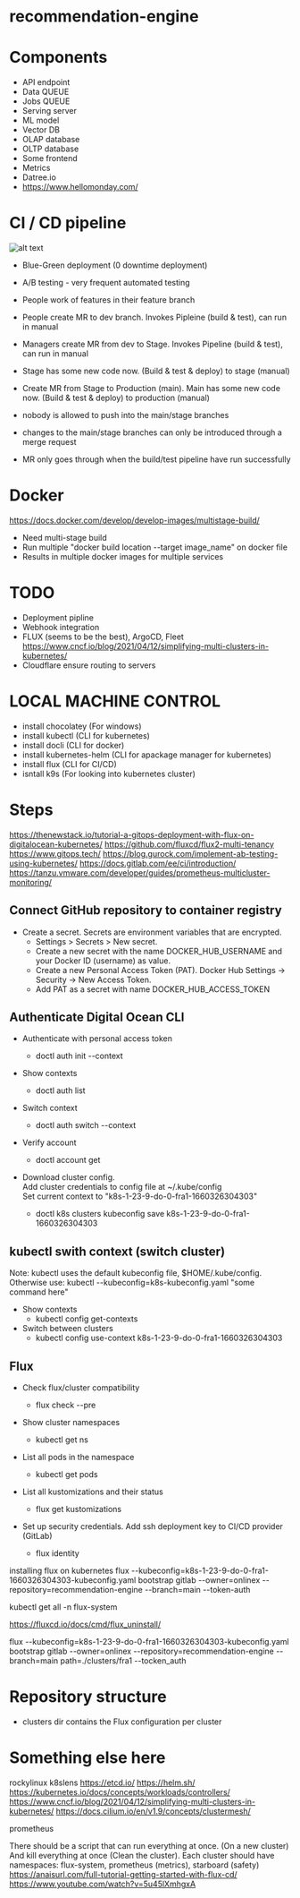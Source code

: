 # recommendation-engine

# Components
- API endpoint
- Data QUEUE
- Jobs QUEUE
- Serving server
- ML model
- Vector DB
- OLAP database
- OLTP database
- Some frontend
- Metrics
- Datree.io
- https://www.hellomonday.com/

# CI / CD pipeline

![alt text](https://docs.gitlab.com/ee/ci/introduction/img/gitlab_workflow_example_11_9.png)

- Blue-Green deployment (0 downtime deployment)
- A/B testing - very frequent automated testing

- People work of features in their feature branch
- People create MR to dev branch. Invokes Pipleine (build & test), can run in manual
- Managers create MR from dev to Stage. Invokes Pipeline (build & test), can run in manual

- Stage has some new code now. (Build & test & deploy) to stage (manual)
- Create MR from Stage to Production (main). Main has some new code now. (Build & test & deploy) to production (manual)

- nobody is allowed to push into the main/stage branches
- changes to the main/stage branches can only be introduced through a merge request
- MR only goes through when the build/test pipeline have run successfully

# Docker

https://docs.docker.com/develop/develop-images/multistage-build/

- Need multi-stage build
- Run multiple "docker build location --target image_name" on docker file
- Results in multiple docker images for multiple services

# TODO
- Deployment pipline
- Webhook integration
- FLUX (seems to be the best), ArgoCD, Fleet
https://www.cncf.io/blog/2021/04/12/simplifying-multi-clusters-in-kubernetes/
- Cloudflare ensure routing to servers

# LOCAL MACHINE CONTROL

- install chocolatey (For windows)
- install kubectl (CLI for kubernetes)
- install docli (CLI for docker)
- install kubernetes-helm (CLI for apackage manager for kubernetes)
- install flux (CLI for CI/CD)
- isntall k9s (For looking into kubernetes cluster)

# Steps

https://thenewstack.io/tutorial-a-gitops-deployment-with-flux-on-digitalocean-kubernetes/
https://github.com/fluxcd/flux2-multi-tenancy
https://www.gitops.tech/
https://blog.gurock.com/implement-ab-testing-using-kubernetes/
https://docs.gitlab.com/ee/ci/introduction/
https://tanzu.vmware.com/developer/guides/prometheus-multicluster-monitoring/

## Connect GitHub repository to container registry

- Create a secret. Secrets are environment variables that are encrypted.
    - Settings > Secrets > New secret.
    - Create a new secret with the name DOCKER_HUB_USERNAME and your Docker ID (username) as value.
    - Create a new Personal Access Token (PAT). Docker Hub Settings -> Security -> New Access Token.
    - Add PAT as a secret with name DOCKER_HUB_ACCESS_TOKEN

## Authenticate Digital Ocean CLI

- Authenticate with personal access token
    - doctl auth init --context <NAME>
- Show contexts
    - doctl auth list
- Switch context
    - doctl auth switch --context <NAME>
- Verify account
    - doctl account get

- Download cluster config.\
    Add cluster credentials to config file at ~/.kube/config\
    Set current context to "k8s-1-23-9-do-0-fra1-1660326304303"

    - doctl k8s clusters kubeconfig save k8s-1-23-9-do-0-fra1-1660326304303

## kubectl swith context (switch cluster)

Note: kubectl uses the default kubeconfig file, $HOME/.kube/config.
Otherwise use: kubectl --kubeconfig=k8s-kubeconfig.yaml "some command here"

- Show contexts
    - kubectl config get-contexts
- Switch between clusters
    - kubectl config use-context k8s-1-23-9-do-0-fra1-1660326304303

## Flux

- Check flux/cluster compatibility
    - flux check --pre

- Show cluster namespaces
    - kubectl get ns

- List all pods in the namespace
    - kubectl get pods

- List all kustomizations and their status
    - flux get kustomizations

- Set up security credentials. Add ssh deployment key to CI/CD provider (GitLab)
    - flux identity


installing flux on kubernetes
flux --kubeconfig=k8s-1-23-9-do-0-fra1-1660326304303-kubeconfig.yaml bootstrap gitlab --owner=onlinex --repository=recommendation-engine --branch=main --token-auth

kubectl get all -n flux-system

https://fluxcd.io/docs/cmd/flux_uninstall/


flux --kubeconfig=k8s-1-23-9-do-0-fra1-1660326304303-kubeconfig.yaml bootstrap gitlab --owner=onlinex --repository=recommendation-engine --branch=main path=./clusters/fra1 --tocken_auth

# Repository structure

- clusters dir contains the Flux configuration per cluster


# Something else here

rockylinux
k8slens
https://etcd.io/
https://helm.sh/
https://kubernetes.io/docs/concepts/workloads/controllers/
https://www.cncf.io/blog/2021/04/12/simplifying-multi-clusters-in-kubernetes/
https://docs.cilium.io/en/v1.9/concepts/clustermesh/

prometheus

There should be a script that can run everything at once. (On a new cluster)
And kill everything at once (Clean the cluster).
Each cluster should have namespaces: flux-system, prometheus (metrics), starboard (safety)
https://anaisurl.com/full-tutorial-getting-started-with-flux-cd/
https://www.youtube.com/watch?v=5u45lXmhgxA